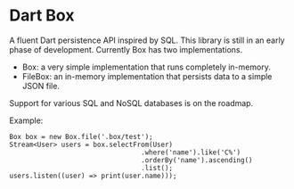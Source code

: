 Dart Box
========

A fluent Dart persistence API inspired by SQL.
This library is still in an early phase of development.
Currently Box has two implementations.

  * Box: a very simple implementation that runs completely in-memory.
  * FileBox: an in-memory implementation that persists data to a simple JSON file.

Support for various SQL and NoSQL databases is on the roadmap.

Example:

    Box box = new Box.file('.box/test');
    Stream<User> users = box.selectFrom(User)
                                     .where('name').like('C%')
                                     .orderBy('name').ascending()
                                     .list();
    users.listen((user) => print(user.name)));
